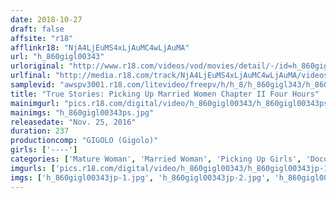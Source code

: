 ```yaml
---
date: 2018-10-27
draft: false
affsite: "r18"
afflinkr18: "NjA4LjEuMS4xLjAuMC4wLjAuMA"
url: "h_860gigl00343"
urloriginal: "http://www.r18.com/videos/vod/movies/detail/-/id=h_860gigl00343"
urlfinal: "http://media.r18.com/track/NjA4LjEuMS4xLjAuMC4wLjAuMA/videos/vod/movies/detail/-/id=h_860gigl00343"
samplevid: "awspv3001.r18.com/litevideo/freepv/h/h_8/h_860gigl343/h_860gigl343_dmb_w.mp4"
title: "True Stories: Picking Up Married Women Chapter II Four Hours"
mainimgurl: "pics.r18.com/digital/video/h_860gigl00343/h_860gigl00343ps.jpg"
mainimgs: "h_860gigl00343ps.jpg"
releasedate: "Nov. 25, 2016"
duration: 237
productioncomp: "GIGOLO (Gigolo)"
girls: ['----']
categories: ['Mature Woman', 'Married Woman', 'Picking Up Girls', 'Documentary', 'Amateur', 'Creampie', 'Over 4 Hours']
imgurls: ['pics.r18.com/digital/video/h_860gigl00343/h_860gigl00343jp-1.jpg', 'pics.r18.com/digital/video/h_860gigl00343/h_860gigl00343jp-2.jpg', 'pics.r18.com/digital/video/h_860gigl00343/h_860gigl00343jp-3.jpg', 'pics.r18.com/digital/video/h_860gigl00343/h_860gigl00343jp-4.jpg', 'pics.r18.com/digital/video/h_860gigl00343/h_860gigl00343jp-5.jpg', 'pics.r18.com/digital/video/h_860gigl00343/h_860gigl00343jp-6.jpg', 'pics.r18.com/digital/video/h_860gigl00343/h_860gigl00343jp-7.jpg', 'pics.r18.com/digital/video/h_860gigl00343/h_860gigl00343jp-8.jpg', 'pics.r18.com/digital/video/h_860gigl00343/h_860gigl00343jp-9.jpg', 'pics.r18.com/digital/video/h_860gigl00343/h_860gigl00343jp-10.jpg', 'pics.r18.com/digital/video/h_860gigl00343/h_860gigl00343jp-11.jpg', 'pics.r18.com/digital/video/h_860gigl00343/h_860gigl00343jp-12.jpg', 'pics.r18.com/digital/video/h_860gigl00343/h_860gigl00343jp-13.jpg', 'pics.r18.com/digital/video/h_860gigl00343/h_860gigl00343jp-14.jpg', 'pics.r18.com/digital/video/h_860gigl00343/h_860gigl00343jp-15.jpg', 'pics.r18.com/digital/video/h_860gigl00343/h_860gigl00343jp-16.jpg', 'pics.r18.com/digital/video/h_860gigl00343/h_860gigl00343jp-17.jpg', 'pics.r18.com/digital/video/h_860gigl00343/h_860gigl00343jp-18.jpg', 'pics.r18.com/digital/video/h_860gigl00343/h_860gigl00343jp-19.jpg', 'pics.r18.com/digital/video/h_860gigl00343/h_860gigl00343jp-20.jpg']
imgs: ['h_860gigl00343jp-1.jpg', 'h_860gigl00343jp-2.jpg', 'h_860gigl00343jp-3.jpg', 'h_860gigl00343jp-4.jpg', 'h_860gigl00343jp-5.jpg', 'h_860gigl00343jp-6.jpg', 'h_860gigl00343jp-7.jpg', 'h_860gigl00343jp-8.jpg', 'h_860gigl00343jp-9.jpg', 'h_860gigl00343jp-10.jpg', 'h_860gigl00343jp-11.jpg', 'h_860gigl00343jp-12.jpg', 'h_860gigl00343jp-13.jpg', 'h_860gigl00343jp-14.jpg', 'h_860gigl00343jp-15.jpg', 'h_860gigl00343jp-16.jpg', 'h_860gigl00343jp-17.jpg', 'h_860gigl00343jp-18.jpg', 'h_860gigl00343jp-19.jpg', 'h_860gigl00343jp-20.jpg']
---
```

